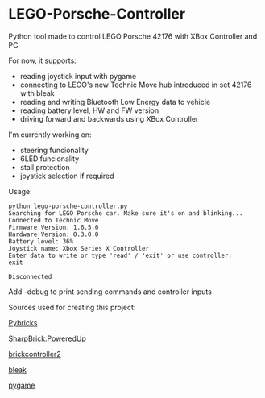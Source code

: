 # LEGO-Porsche-Controller
Python tool made to control LEGO Porsche 42176 with XBox Controller and PC

For now, it supports:
- reading joystick input with pygame
- connecting to LEGO's new Technic Move hub introduced in set 42176 with bleak
- reading and writing Bluetooth Low Energy data to vehicle
- reading battery level, HW and FW version
- driving forward and backwards using XBox Controller

I'm currently working on:
- steering funcionality
- 6LED funcionality
- stall protection
- joystick selection if required

Usage:
```
python lego-porsche-controller.py
Searching for LEGO Porsche car. Make sure it's on and blinking...
Connected to Technic Move
Firmware Version: 1.6.5.0
Hardware Version: 0.3.0.0
Battery level: 36%
Joystick name: Xbox Series X Controller
Enter data to write or type 'read' / 'exit' or use controller:
exit

Disconnected
```
Add -debug to print sending commands and controller inputs

Sources used for creating this project:

[Pybricks](https://github.com/pybricks/)

[SharpBrick.PoweredUp](https://github.com/sharpbrick/powered-up)

[brickcontroller2](https://github.com/imurvai/brickcontroller2/)

[bleak](https://github.com/hbldh/bleak)

[pygame](https://github.com/pygame)
